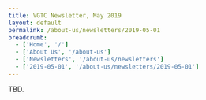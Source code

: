```yaml
---
title: VGTC Newsletter, May 2019
layout: default
permalink: /about-us/newsletters/2019-05-01
breadcrumb:
  - ['Home', '/']
  - ['About Us', '/about-us']
  - ['Newsletters', '/about-us/newsletters']
  - ['2019-05-01', '/about-us/newsletters/2019-05-01']
---
```


TBD.
